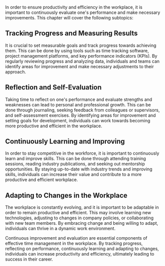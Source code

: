 
In order to ensure productivity and efficiency in the workplace, it is important to continuously evaluate one's performance and make necessary improvements. This chapter will cover the following subtopics:

Tracking Progress and Measuring Results
---------------------------------------

It is crucial to set measurable goals and track progress towards achieving them. This can be done by using tools such as time tracking software, project management platforms, and key performance indicators (KPIs). By regularly reviewing progress and analyzing data, individuals and teams can identify areas for improvement and make necessary adjustments to their approach.

Reflection and Self-Evaluation
------------------------------

Taking time to reflect on one's performance and evaluate strengths and weaknesses can lead to personal and professional growth. This can be done through journaling, seeking feedback from colleagues or supervisors, and self-assessment exercises. By identifying areas for improvement and setting goals for development, individuals can work towards becoming more productive and efficient in the workplace.

Continuously Learning and Improving
-----------------------------------

In order to stay competitive in the workforce, it is important to continuously learn and improve skills. This can be done through attending training sessions, reading industry publications, and seeking out mentorship opportunities. By staying up-to-date with industry trends and improving skills, individuals can increase their value and contribute to a more productive and efficient workplace.

Adapting to Changes in the Workplace
------------------------------------

The workplace is constantly evolving, and it is important to be adaptable in order to remain productive and efficient. This may involve learning new technologies, adjusting to changes in company policies, or collaborating with new team members. By embracing change and being willing to adapt, individuals can thrive in a dynamic work environment.

Continuous improvement and evaluation are essential components of effective time management in the workplace. By tracking progress, reflecting on performance, continuously learning and adapting to changes, individuals can increase productivity and efficiency, ultimately leading to success in their career.
